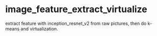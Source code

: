 # image_feature_extract_virtualize
extract feature with inception_resnet_v2 from raw pictures, then do k-means and virtualization.
